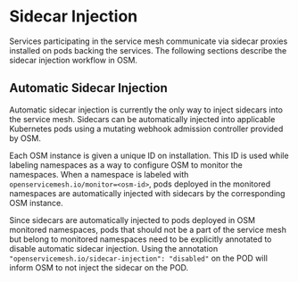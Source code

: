 # Sidecar Injection
Services participating in the service mesh communicate via sidecar proxies installed on pods backing the services. The following sections describe the sidecar injection workflow in OSM.

## Automatic Sidecar Injection
Automatic sidecar injection is currently the only way to inject sidecars into the service mesh. Sidecars can be automatically injected into applicable Kubernetes pods using a mutating webhook admission controller provided by OSM.

Each OSM instance is given a unique ID on installation. This ID is used while labeling namespaces as a way to configure OSM to monitor the namespaces. When a namespace is labeled with `openservicemesh.io/monitor=<osm-id>`, pods deployed in the monitored namespaces are automatically injected with sidecars by the corresponding OSM instance.

Since sidecars are automatically injected to pods deployed in OSM monitored namespaces, pods that should not be a part of the service mesh but belong to monitored namespaces need to be explicitly annotated to disable automatic sidecar injection. Using the annotation `"openservicemesh.io/sidecar-injection": "disabled"` on the POD will inform OSM to not inject the sidecar on the POD.